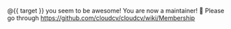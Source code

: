 @{{ target }} you seem to be awesome! You are now a maintainer! :tada: Please go through https://github.com/cloudcv/cloudcv/wiki/Membership
